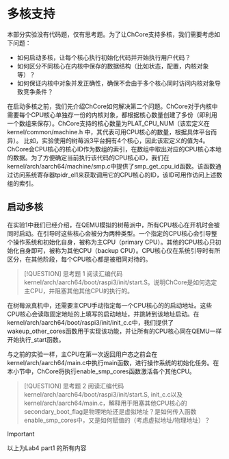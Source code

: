 # 多核支持

<!-- toc -->

本部分实验没有代码题，仅有思考题。为了让ChCore支持多核，我们需要考虑如下问题：

- 如何启动多核，让每个核心执行初始化代码并开始执行用户代码？
- 如何区分不同核心在内核中保存的数据结构（比如状态，配置，内核对象等）？
- 如何保证内核中对象并发正确性，确保不会由于多个核心同时访问内核对象导致竞争条件？

在启动多核之前，我们先介绍ChCore如何解决第二个问题。ChCore对于内核中需要每个CPU核心单独存一份的内核对象，都根据核心数量创建了多份（即利用一个数组来保存）。ChCore支持的核心数量为PLAT_CPU_NUM（该宏定义在 kernel/common/machine.h 中，其代表可用CPU核心的数量，根据具体平台而异）。 比如，实验使用的树莓派3平台拥有4个核心，因此该宏定义的值为4。ChCore会CPU核心的核心ID作为数组的索引，在数组中取出对应的CPU核心本地的数据。为了方便确定当前执行该代码的CPU核心ID，我们在 kernel/arch/aarch64/machine/smp.c中提供了smp_get_cpu_id函数。该函数通过访问系统寄存器tpidr_el1来获取调用它的CPU核心的ID，该ID可用作访问上述数组的索引。

## 启动多核
在实验1中我们已经介绍，在QEMU模拟的树莓派中，所有CPU核心在开机时会被同时启动。在引导时这些核心会被分为两种类型。一个指定的CPU核心会引导整个操作系统和初始化自身，被称为主CPU（primary CPU）。其他的CPU核心只初始化自身即可，被称为其他CPU（backup CPU）。CPU核心仅在系统引导时有所区分，在其他阶段，每个CPU核心都是被相同对待的。

> [!QUESTION] 思考题 1
> 阅读汇编代码kernel/arch/aarch64/boot/raspi3/init/start.S。说明ChCore是如何选定主CPU，并阻塞其他其他CPU的执行的。

在树莓派真机中，还需要主CPU手动指定每一个CPU核心的的启动地址。这些CPU核心会读取固定地址的上填写的启动地址，并跳转到该地址启动。在kernel/arch/aarch64/boot/raspi3/init/init_c.c中，我们提供了wakeup_other_cores函数用于实现该功能，并让所有的CPU核心同在QEMU一样开始执行_start函数。

与之前的实验一样，主CPU在第一次返回用户态之前会在kernel/arch/aarch64/main.c中执行main函数，进行操作系统的初始化任务。在本小节中，ChCore将执行enable_smp_cores函数激活各个其他CPU。

> [!QUESTION] 思考题 2
> 阅读汇编代码kernel/arch/aarch64/boot/raspi3/init/start.S, init_c.c以及kernel/arch/aarch64/main.c，解释用于阻塞其他CPU核心的secondary_boot_flag是物理地址还是虚拟地址？是如何传入函数enable_smp_cores中，又是如何赋值的（考虑虚拟地址/物理地址）？

> [!IMPORTANT]
> 以上为Lab4 part1 的所有内容